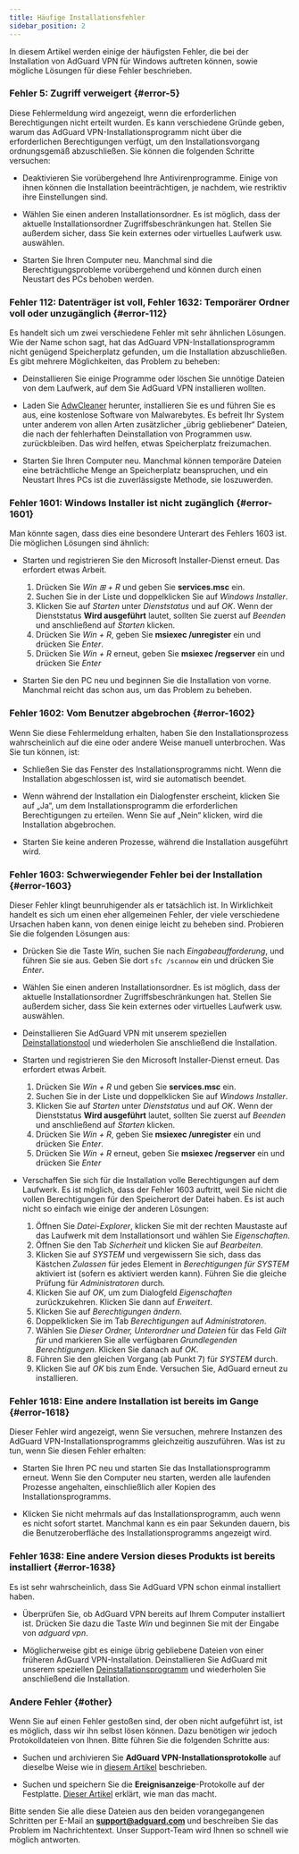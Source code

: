 ```yaml
---
title: Häufige Installationsfehler
sidebar_position: 2
---
```


In diesem Artikel werden einige der häufigsten Fehler, die bei der Installation von AdGuard VPN für Windows auftreten können, sowie mögliche Lösungen für diese Fehler beschrieben.

### Fehler 5: Zugriff verweigert {#error-5}

Diese Fehlermeldung wird angezeigt, wenn die erforderlichen Berechtigungen nicht erteilt wurden. Es kann verschiedene Gründe geben, warum das AdGuard VPN-Installationsprogramm nicht über die erforderlichen Berechtigungen verfügt, um den Installationsvorgang ordnungsgemäß abzuschließen. Sie können die folgenden Schritte versuchen:

- Deaktivieren Sie vorübergehend Ihre Antivirenprogramme. Einige von ihnen können die Installation beeinträchtigen, je nachdem, wie restriktiv ihre Einstellungen sind.

- Wählen Sie einen anderen Installationsordner. Es ist möglich, dass der aktuelle Installationsordner Zugriffsbeschränkungen hat. Stellen Sie außerdem sicher, dass Sie kein externes oder virtuelles Laufwerk usw. auswählen.

- Starten Sie Ihren Computer neu. Manchmal sind die Berechtigungsprobleme vorübergehend und können durch einen Neustart des PCs behoben werden.

### Fehler 112: Datenträger ist voll, Fehler 1632: Temporärer Ordner voll oder unzugänglich {#error-112}

Es handelt sich um zwei verschiedene Fehler mit sehr ähnlichen Lösungen. Wie der Name schon sagt, hat das AdGuard VPN-Installationsprogramm nicht genügend Speicherplatz gefunden, um die Installation abzuschließen. Es gibt mehrere Möglichkeiten, das Problem zu beheben:

- Deinstallieren Sie einige Programme oder löschen Sie unnötige Dateien von dem Laufwerk, auf dem Sie AdGuard VPN installieren wollten.

- Laden Sie [AdwCleaner](http://www.bleepingcomputer.com/download/adwcleaner/) herunter, installieren Sie es und führen Sie es aus, eine kostenlose Software von Malwarebytes. Es befreit Ihr System unter anderem von allen Arten zusätzlicher „übrig gebliebener“ Dateien, die nach der fehlerhaften Deinstallation von Programmen usw. zurückbleiben. Das wird helfen, etwas Speicherplatz freizumachen.

- Starten Sie Ihren Computer neu. Manchmal können temporäre Dateien eine beträchtliche Menge an Speicherplatz beanspruchen, und ein Neustart Ihres PCs ist die zuverlässigste Methode, sie loszuwerden.

### Fehler 1601: Windows Installer ist nicht zugänglich {#error-1601}

Man könnte sagen, dass dies eine besondere Unterart des Fehlers 1603 ist. Die möglichen Lösungen sind ähnlich:

- Starten und registrieren Sie den Microsoft Installer-Dienst erneut. Das erfordert etwas Arbeit.

    1. Drücken Sie *Win ⊞ + R* und geben Sie **services.msc** ein.
    1. Suchen Sie in der Liste und doppelklicken Sie auf *Windows Installer*.
    1. Klicken Sie auf *Starten* unter *Dienststatus* und auf *OK*. Wenn der Dienststatus **Wird ausgeführt** lautet, sollten Sie zuerst auf *Beenden* und anschließend auf *Starten* klicken.
    1. Drücken Sie *Win + R*, geben Sie **msiexec /unregister** ein und drücken Sie *Enter*.
    1. Drücken Sie *Win + R* erneut, geben Sie **msiexec /regserver** ein und drücken Sie *Enter*

- Starten Sie den PC neu und beginnen Sie die Installation von vorne. Manchmal reicht das schon aus, um das Problem zu beheben.

### Fehler 1602: Vom Benutzer abgebrochen {#error-1602}

Wenn Sie diese Fehlermeldung erhalten, haben Sie den Installationsprozess wahrscheinlich auf die eine oder andere Weise manuell unterbrochen. Was Sie tun können, ist:

- Schließen Sie das Fenster des Installationsprogramms nicht. Wenn die Installation abgeschlossen ist, wird sie automatisch beendet.

- Wenn während der Installation ein Dialogfenster erscheint, klicken Sie auf „Ja“, um dem Installationsprogramm die erforderlichen Berechtigungen zu erteilen. Wenn Sie auf „Nein“ klicken, wird die Installation abgebrochen.

- Starten Sie keine anderen Prozesse, während die Installation ausgeführt wird.

### Fehler 1603: Schwerwiegender Fehler bei der Installation {#error-1603}

Dieser Fehler klingt beunruhigender als er tatsächlich ist. In Wirklichkeit handelt es sich um einen eher allgemeinen Fehler, der viele verschiedene Ursachen haben kann, von denen einige leicht zu beheben sind. Probieren Sie die folgenden Lösungen aus:

- Drücken Sie die Taste *Win*, suchen Sie nach *Eingabeaufforderung*, und führen Sie sie aus. Geben Sie dort `sfc /scannow` ein und drücken Sie *Enter*.

- Wählen Sie einen anderen Installationsordner. Es ist möglich, dass der aktuelle Installationsordner Zugriffsbeschränkungen hat. Stellen Sie außerdem sicher, dass Sie kein externes oder virtuelles Laufwerk usw. auswählen.

- Deinstallieren Sie AdGuard VPN mit unserem speziellen [Deinstallationstool](/adguard-vpn-for-windows/installation#advanced) und wiederholen Sie anschließend die Installation.

- Starten und registrieren Sie den Microsoft Installer-Dienst erneut. Das erfordert etwas Arbeit.

    1. Drücken Sie *Win + R* und geben Sie **services.msc** ein.
    1. Suchen Sie in der Liste und doppelklicken Sie auf *Windows Installer*.
    1. Klicken Sie auf *Starten* unter *Dienststatus* und auf *OK*. Wenn der Dienststatus **Wird ausgeführt** lautet, sollten Sie zuerst auf *Beenden* und anschließend auf *Starten* klicken.
    1. Drücken Sie *Win + R*, geben Sie **msiexec /unregister** ein und drücken Sie *Enter*.
    1. Drücken Sie *Win + R* erneut, geben Sie **msiexec /regserver** ein und drücken Sie *Enter*

- Verschaffen Sie sich für die Installation volle Berechtigungen auf dem Laufwerk. Es ist möglich, dass der Fehler 1603 auftritt, weil Sie nicht die vollen Berechtigungen für den Speicherort der Datei haben. Es ist auch nicht so einfach wie einige der anderen Lösungen:

    1. Öffnen Sie *Datei-Explorer*, klicken Sie mit der rechten Maustaste auf das Laufwerk mit dem Installationsort und wählen Sie *Eigenschaften*.
    1. Öffnen Sie den Tab *Sicherheit* und klicken Sie auf *Bearbeiten*.
    1. Klicken Sie auf *SYSTEM* und vergewissern Sie sich, dass das Kästchen *Zulassen* für jedes Element in *Berechtigungen für SYSTEM* aktiviert ist (sofern es aktiviert werden kann). Führen Sie die gleiche Prüfung für *Administratoren* durch.
    1. Klicken Sie auf *OK*, um zum Dialogfeld *Eigenschaften* zurückzukehren. Klicken Sie dann auf *Erweitert*.
    1. Klicken Sie auf *Berechtigungen ändern*.
    1. Doppelklicken Sie im Tab *Berechtigungen* auf *Administratoren*.
    1. Wählen Sie *Dieser Ordner, Unterordner und Dateien* für das Feld *Gilt für* und markieren Sie alle verfügbaren *Grundlegenden Berechtigungen*. Klicken Sie danach auf *OK*.
    1. Führen Sie den gleichen Vorgang (ab Punkt 7) für *SYSTEM* durch.
    1. Klicken Sie auf *OK* bis zum Ende. Versuchen Sie, AdGuard erneut zu installieren.

### Fehler 1618: Eine andere Installation ist bereits im Gange {#error-1618}

Dieser Fehler wird angezeigt, wenn Sie versuchen, mehrere Instanzen des AdGuard VPN-Installationsprogramms gleichzeitig auszuführen. Was ist zu tun, wenn Sie diesen Fehler erhalten:

- Starten Sie Ihren PC neu und starten Sie das Installationsprogramm erneut. Wenn Sie den Computer neu starten, werden alle laufenden Prozesse angehalten, einschließlich aller Kopien des Installationsprogramms.

- Klicken Sie nicht mehrmals auf das Installationsprogramm, auch wenn es nicht sofort startet. Manchmal kann es ein paar Sekunden dauern, bis die Benutzeroberfläche des Installationsprogramms angezeigt wird.

### Fehler 1638: Eine andere Version dieses Produkts ist bereits installiert {#error-1638}

Es ist sehr wahrscheinlich, dass Sie AdGuard VPN schon einmal installiert haben.

- Überprüfen Sie, ob AdGuard VPN bereits auf Ihrem Computer installiert ist. Drücken Sie dazu die Taste *Win* und beginnen Sie mit der Eingabe von *adguard vpn*.

- Möglicherweise gibt es einige übrig gebliebene Dateien von einer früheren AdGuard VPN-Installation. Deinstallieren Sie AdGuard mit unserem speziellen [Deinstallationsprogramm](/adguard-vpn-for-windows/installation#advanced) und wiederholen Sie anschließend die Installation.

### Andere Fehler {#other}

Wenn Sie auf einen Fehler gestoßen sind, der oben nicht aufgeführt ist, ist es möglich, dass wir ihn selbst lösen können. Dazu benötigen wir jedoch Protokolldateien von Ihnen. Bitte führen Sie die folgenden Schritte aus:

- Suchen und archivieren Sie **AdGuard VPN-Installationsprotokolle** auf dieselbe Weise wie in [diesem Artikel](https://adguard.com/kb/adguard-for-windows/solving-problems/installation-logs/) beschrieben.

- Suchen und speichern Sie die **Ereignisanzeige**-Protokolle auf der Festplatte. [Dieser Artikel](https://adguard.com/kb/adguard-for-windows/solving-problems/system-logs/) erklärt, wie man das macht.

Bitte senden Sie alle diese Dateien aus den beiden vorangegangenen Schritten per E-Mail an **support@adguard.com** und beschreiben Sie das Problem im Nachrichtentext. Unser Support-Team wird Ihnen so schnell wie möglich antworten.
